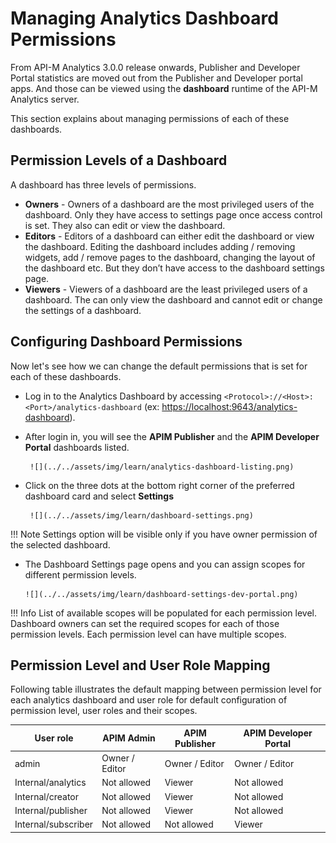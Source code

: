 # Managing Analytics Dashboard Permissions

From API-M Analytics 3.0.0 release onwards, Publisher and Developer Portal statistics are moved out from the Publisher and Developer portal apps.
And those can be viewed using the **dashboard** runtime of the API-M Analytics server.

This section explains about managing permissions of each of these dashboards.

## Permission Levels of a Dashboard
A dashboard has three levels of permissions.

+ **Owners** - Owners of a dashboard are the most privileged users of the dashboard. Only they have access to settings page once access control is set. They also can edit or view the dashboard.
+ **Editors** - Editors of a dashboard can either edit the dashboard or view the dashboard. Editing the dashboard includes adding / removing widgets, add / remove pages to the dashboard, changing the layout of the dashboard etc. 
But they don’t have access to the dashboard settings page.
+ **Viewers** - Viewers of a dashboard are the least privileged users of a dashboard. The can only view the dashboard and cannot edit or change the settings of a dashboard.

## Configuring Dashboard Permissions
Now let's see how we can change the default permissions that is set for each of these dashboards.

+ Log in to the Analytics Dashboard by accessing `<Protocol>://<Host>:<Port>/analytics-dashboard` (ex: [https://localhost:9643/analytics-dashboard](https://localhost:9643/analytics-dashboard)). 
+ After login in, you will see the **APIM Publisher** and the **APIM Developer Portal** dashboards listed.
  
       ![](../../assets/img/learn/analytics-dashboard-listing.png)

+ Click on the three dots at the bottom right corner of the preferred dashboard card and select **Settings**

       ![](../../assets/img/learn/dashboard-settings.png)
     
!!! Note
      Settings option will be visible only if you have owner permission of the selected dashboard.
      
+ The Dashboard Settings page opens and you can assign scopes for different permission levels.

      ![](../../assets/img/learn/dashboard-settings-dev-portal.png)
      
!!! Info
      List of available scopes will be populated for each permission level. Dashboard owners can set the required scopes for each of those permission levels. Each permission level can have multiple scopes.

## Permission Level and User Role Mapping

Following table illustrates the default mapping between permission level for each analytics dashboard and user role for default configuration of permission level, user roles and their scopes.

| **User role**       | **APIM Admin**    | **APIM Publisher**  | **APIM Developer Portal** |
|---------------------|-------------------|---------------------|---------------------------|
| admin               | Owner / Editor    | Owner / Editor      | Owner / Editor            |
| Internal/analytics  | Not allowed       | Viewer              | Not allowed               |
| Internal/creator    | Not allowed       | Viewer              | Not allowed               |
| Internal/publisher  | Not allowed       | Viewer              | Not allowed               |
| Internal/subscriber | Not allowed       | Not allowed         | Viewer                    |
